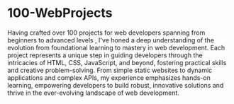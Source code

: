 # 100-WebProjects
Having crafted over 100 projects for web developers spanning from beginners to advanced levels , I've honed a deep understanding of the evolution from foundational learning to mastery in web development. Each project represents a unique step in guiding developers through the intricacies of HTML, CSS, JavaScript, and beyond, fostering practical skills and creative problem-solving. From simple static websites to dynamic applications and complex APIs, my experience emphasizes hands-on learning, empowering developers to build robust, innovative solutions and thrive in the ever-evolving landscape of web development.
